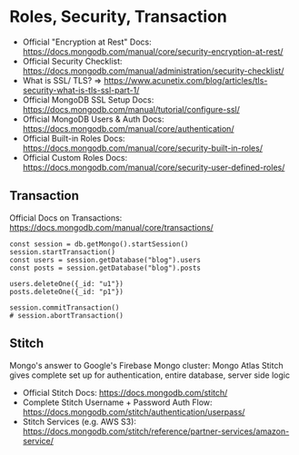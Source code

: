 # Roles, Security, Transaction

- Official "Encryption at Rest" Docs: https://docs.mongodb.com/manual/core/security-encryption-at-rest/
- Official Security Checklist: https://docs.mongodb.com/manual/administration/security-checklist/
- What is SSL/ TLS? => https://www.acunetix.com/blog/articles/tls-security-what-is-tls-ssl-part-1/
- Official MongoDB SSL Setup Docs: https://docs.mongodb.com/manual/tutorial/configure-ssl/
- Official MongoDB Users & Auth Docs: https://docs.mongodb.com/manual/core/authentication/
- Official Built-in Roles Docs: https://docs.mongodb.com/manual/core/security-built-in-roles/
- Official Custom Roles Docs: https://docs.mongodb.com/manual/core/security-user-defined-roles/


## Transaction
Official Docs on Transactions: https://docs.mongodb.com/manual/core/transactions/

```shell script
const session = db.getMongo().startSession()
session.startTransaction()
const users = session.getDatabase("blog").users
const posts = session.getDatabase("blog").posts

users.deleteOne({_id: "u1"})
posts.deleteOne({_id: "p1"})

session.commitTransaction()
# session.abortTransaction()

```


## Stitch
Mongo's answer to Google's Firebase
Mongo cluster: Mongo Atlas
Stitch gives complete set up for authentication, entire database, server side logic
- Official Stitch Docs: https://docs.mongodb.com/stitch/
- Complete Stitch Username + Password Auth Flow: https://docs.mongodb.com/stitch/authentication/userpass/
- Stitch Services (e.g. AWS S3): https://docs.mongodb.com/stitch/reference/partner-services/amazon-service/